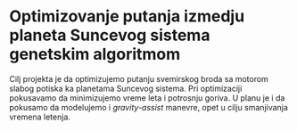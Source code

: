 # Optimizovanje putanja izmedju planeta Suncevog sistema genetskim algoritmom
  Cilj projekta je da optimizujemo putanju svemirskog broda sa motorom slabog potiska ka planetama Suncevog sistema. Pri optimizaciji pokusavamo da minimizujemo vreme leta i potrosnju goriva. U planu je i da pokusamo da modelujemo i _gravity-assist_ manevre, opet u cilju smanjivanja vremena letenja.
